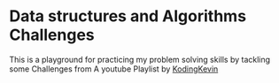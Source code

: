 # Data structures and Algorithms Challenges

This is a playground for practicing my problem solving skills by tackling some Challenges
from A youtube Playlist by [KodingKevin](https://www.youtube.com/playlist?list=PLn2ipk-jqgZiAHiA70hOxAj8RMUeqYNK3)
